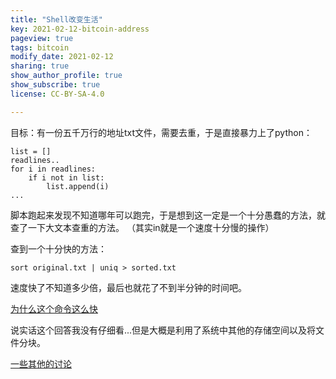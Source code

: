 ```yaml
---
title: "Shell改变生活"
key: 2021-02-12-bitcoin-address
pageview: true
tags: bitcoin
modify_date: 2021-02-12
sharing: true
show_author_profile: true
show_subscribe: true
license: CC-BY-SA-4.0

---
```



目标：有一份五千万行的地址txt文件，需要去重，于是直接暴力上了python：

```
list = []
readlines..
for i in readlines:
    if i not in list:
        list.append(i)
...
```
脚本跑起来发现不知道哪年可以跑完，于是想到这一定是一个十分愚蠢的方法，就查了一下大文本查重的方法。
（其实in就是一个速度十分慢的操作）

查到一个十分快的方法：

`sort original.txt | uniq > sorted.txt`

速度快了不知道多少倍，最后也就花了不到半分钟的时间吧。

[为什么这个命令这么快](https://stackoverflow.com/questions/930044/how-could-the-unix-sort-command-sort-a-very-large-file)

说实话这个回答我没有仔细看...但是大概是利用了系统中其他的存储空间以及将文件分块。

[一些其他的讨论](https://stackoverflow.com/questions/7074430/how-do-we-sort-faster-using-unix-sort)